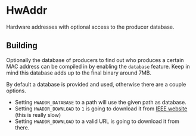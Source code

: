 HwAddr
======
Hardware addresses with optional access to the producer database.

Building
--------
Optionally the database of producers to find out who produces a certain MAC
address can be compiled in by enabling the `database` feature. Keep in mind
this database adds up to the final binary around 7MB.

By default a database is provided and used, otherwise there are a couple options.

- Setting `HWADDR_DATABASE` to a path will use the given path as database.
- Setting `HWADDR_DOWNLOAD` to `1` is going to download it from [IEEE
website](http://standards.ieee.org/develop/regauth/oui/oui.txt) (this is really slow)
- Setting `HWADDR_DOWNLOAD` to a valid URL is going to download it from there.
